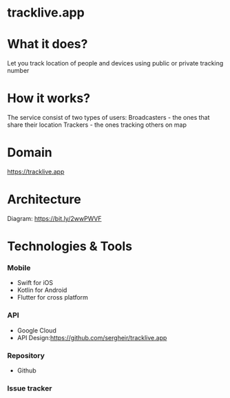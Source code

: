 # tracklive.app
  
# What it does?
Let you track location of people and devices using public or private tracking number
	
# How it works?
The service consist of two types of users:
	Broadcasters - the ones that share their location
	Trackers - the ones tracking others on map

# Domain
https://tracklive.app

# Architecture
Diagram: https://bit.ly/2wwPWVF

# Technologies & Tools
### Mobile
- Swift for iOS
- Kotlin for Android
- Flutter for cross platform
### API
- Google Cloud
- API Design:https://github.com/sergheir/tracklive.app
### Repository
- Github
### Issue tracker
